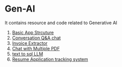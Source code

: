 # Gen-AI
It contains resource and code related to Generative AI

1) [Basic App Strcuture](basicApp)
2) [Conversation Q&A chat](qachat.py)
3) [Invoice Extractor](invoice_extractor.py)
4) [Chat with Multiple PDF](chatWithPdf.py)
5) [text to sql LLM](SqlLLM)
6) [Resume Application tracking system](resumeATS.py)
